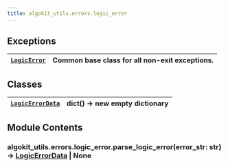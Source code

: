 ```yaml
---
title: algokit_utils.errors.logic_error
---
```

## Exceptions

| [`LogicError`](#algokit_utils.errors.logic_error.LogicError)   | Common base class for all non-exit exceptions.   |
|-----------------------------------------------------------------------------|--------------------------------------------------|

## Classes

| [`LogicErrorData`](#algokit_utils.errors.logic_error.LogicErrorData)   | dict() -> new empty dictionary   |
|-----------------------------------------------------------------------------------------|----------------------------------|

## Module Contents

### algokit_utils.errors.logic_error.parse_logic_error(error_str: str) → [LogicErrorData](#algokit_utils.errors.logic_error.LogicErrorData) | None